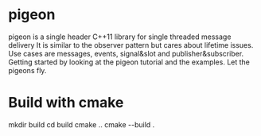 # pigeon
pigeon is a single header C++11 library for single threaded message delivery
It is similar to the observer pattern but cares about lifetime issues. 
Use cases are messages, events, signal&slot and publisher&subscriber.
Getting started by looking at the pigeon tutorial and the examples. 
Let the pigeons fly.

# Build with cmake
mkdir build
cd build
cmake ..
cmake --build .
